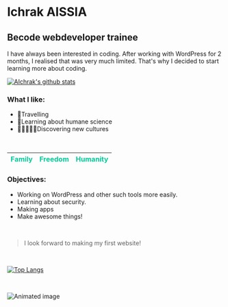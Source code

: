 # Ichrak AISSIA
## **Becode webdeveloper trainee**
I have always been interested in coding. After working with WordPress for 2 months, I realised that was very much limited. That's why I decided to start learning more about coding.
<br>

[![AIchrak's github stats](https://github-readme-stats.vercel.app/api?username=AIchrak&show_icons=true&theme=tokyonight)](https://github.com/AIchrak/)

### **What I like:**

- 🧳Travelling
- 🧬Learning about humane science
- 🧑🏻‍🤝‍🧑🏾Discovering new cultures 

<br>

| <span style="color:#00cc99">Family</span> | <span style="color:#00cc99">Freedom</span> | <span style="color:#00cc99">Humanity</span> |
|----|----|----|


### **Objectives:**

- Working on WordPress and other such tools more easily. 
- Learning about security.
- Making apps
- Make awesome things!
<br>

> I look forward to making my first website!
<br>

[![Top Langs](https://github-readme-stats.vercel.app/api/top-langs/?username=AIchrak&layout=compact)](https://github.com/anuraghazra/github-readme-stats)

<br>

![Animated image](https://giphy.com/gifs/computer-cat-wearing-glasses-VbnUQpnihPSIgIXuZv)